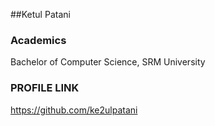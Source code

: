 ##Ketul Patani
### Academics
Bachelor of Computer Science, SRM University

### PROFILE LINK
https://github.com/ke2ulpatani
